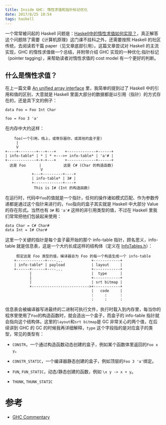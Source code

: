 ```yaml
---
title: Inside GHC: 惰性求值和指针标记优化
date: 2017/8/25 10:54
tags: haskell
---
```


一个常常被问起的 Haskell 问题是：[Haskell中的惰性求值如何实现？](https://www.zhihu.com/question/23849854)，真正解答这个问题除了需要《计算机原理》这门课不挂科之外，还需要按照 Haskell 的社区传统，去阅读若干篇 paper（见文章底部引用）。这篇文章尝试对 Haskell 的主流实现，GHC 的惰性求值做一个总结，并附带介绍 GHC 实现的一种优化:指针标记（pointer tagging），来帮助读者对惰性求值的 cost model
有一个更好的判断。

<!-- more --> 

## 什么是惰性求值？

在上一篇文章 [An unified array interface](/2017/08/18/an-unified-array-interface/) 里，我简单的提到过了 Haskell 中的引用和值的区别，大意就是 Haskell 里面大部分的数据都是以引用（指针）的方式存在的，还是具下文的例子：

```
data Foo = Foo Int Char

foo = Foo 3 'a'
```

在内存中大约这样：

```
    foo(一个引用，栈上，或寄存器你，或其他的盒子里)
     |
     V
+----+--------+---+---+    +-------------+------+
| info-table* | * | * +--->+ info-table* | 'a'# |
+-------------+-+-+---+    +-------------+------+
  这是 Foo      |          这是 C# (Char 的构造函数)
                V
            +---+---------+----+
            | info-table* | 3# |
            +-------------+----+
             This is I# (Int 的构造函数)

```

在运行时，代码中`foo`的值就是一个指针，任何的操作诸如模式匹配、作为参数传递都是通过这个指针来进行的，`foo`指向的盒子其实就是 Haskell 中大部分 Value 的存在形式。当然也有 `3#` 和 `'a'#` 这样的非引用类型的值，不过在 Haskell 里我们常常把他们包装起来使用：

```
data Char = C# Char#
data Int = I# Char#
```

这里一个关键的指针是每个盒子最开始的那个 info-table 指针，顾名思义，info-table 就是信息表，这是一个大约长成这样的结构体（定义在 [InfoTables.h](https://ghc.haskell.org/trac/ghc/browser/includes/rts/storage/InfoTables.h)）：

```
     假定这是 Foo 类型的值，编译器会为 Foo 的每一个构造生成一个 info-table
    +-------------+----...             +------------+
    | info-table* | payload            | layout     |
    +------+------+----...             +------------+
           |                           |  type      |
           |                           +------------+
           |                           | srt bitmap |
           +-------------------------->+------------+
                                       |   code     |
                                       :     :      :
                                       :     :      :
```

信息表会被编译器写进最终的二进制可执行文件，执行时载入到内存里，每当你的程序里使用了`Foo`的构造函数时，就会造出一个盒子，而盒子的 info-table 指针就会指向这个结构体。这里的`layout`和`srt bitmap`是 GC 非常关心的两个值，在后续讲到 GHC 的 GC 的时候我再详细解释，`type` 这个字段指的是对应盒子的类型，常见的类型有：

+ `CONSTR`，一个通过构造函数动态创建的盒子，例如某个函数体里返回的`Foo x y`。

+ `CONSTR_STATIC`，一个编译器静态创建的盒子，例如顶层的`Foo 3 'a'`绑定。

+ `FUN`, `FUN_STATIC`，动态/静态创建的函数，例如 `\x y -> x + y`。

+ `THUNK`, `THUNK_STATIC`















# 参考

+ [GHC Commentary](https://ghc.haskell.org/trac/ghc/wiki/Commentary)
